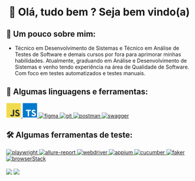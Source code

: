 

<h1 align="center">
👋 Olá, tudo bem ? 
    Seja bem vindo(a) 
</h1>

##  👨 Um pouco sobre mim:
* Técnico em Desenvolvimento de Sistemas e Técnico em Análise de Testes de Software e demais cursos por fora para aprimorar minhas habilidades. Atualmente, graduando em Análise e Desenvolvimento de Sistemas e venho tendo experiência na área de Qualidade de Software. Com foco em testes automatizados e testes manuais.

##  🚀 Algumas linguagens e ferramentas:
<a href="https://developer.mozilla.org/en-US/docs/Web/JavaScript" rel="nofollow">
<img alt="javascript" height="40" width="40" src="https://raw.githubusercontent.com/devicons/devicon/master/icons/javascript/javascript-original.svg">
</a>
<a href="https://www.typescriptlang.org" rel="nofollow">
<img alt="typescript" height="40" width="40" src="https://raw.githubusercontent.com/devicons/devicon/master/icons/typescript/typescript-plain.svg">
</a>
<a href="https://www.figma.com/files/recent?fuid=1019770625343230844"  rel="nofollow">
<img alt="figma" height="40" width="40" src="https://www.vectorlogo.zone/logos/figma/figma-icon.svg">
</a>
 <a href="https://git-scm.com/" rel="nofollow">
<img alt="git" height="40" width="40" src="https://bastter-storage.b-cdn.net/outros/b691b724-2a8e-4f45-b632-ffaa4439c404.png">
</a>
<a href="https://www.postman.com/" rel="nofollow">
<img alt="postman" height="40" width="40" src="https://whatthelogo.com/storage/logos/postman-271799.png">
</a>
<a href="https://swagger.io/" rel="nofollow">
<img alt="swagger" height="40" width="40" src="https://static-00.iconduck.com/assets.00/swagger-icon-1024x1024-09037v1r.png">
</a> 

## 🛠️ Algumas ferramentas de teste:
<a href="https://playwright.dev/" rel="nofollow">
<img alt="playwright" height="45" width="40" src="https://playwright.dev/img/playwright-logo.svg"
</a>
<a href="https://allurereport.org/docs/gettingstarted-installation/" rel="nofollow">
<img alt="allure-report" height="45" width="40" src="https://avatars.githubusercontent.com/u/5879127?s=280&v=4">
</a>
 <a href="https://webdriver.io/" rel="nofollow">
<img alt="webdriver" height="40" width="40" src="https://miro.medium.com/v2/resize:fit:334/0*BdK8C9uSVhgPf8he.png">
</a>
 <a href="https://appium.io/docs/en/2.4/" rel="nofollow">
<img alt="appium" height="40" width="65" src="https://cdn.worldvectorlogo.com/logos/appium.svg">
</a>
 <a href="https://cucumber.io/" rel="nofollow">
<img alt="cucumber" height="40" width="35" src="https://cucumber.io/img/logo.svg">
</a>
 <a href="https://fakerjs.dev/guide/" rel="nofollow">
<img alt="faker" height="40" width="40" src="https://fakerjs.dev/logo.svg">
</a>
  <a href="https://www.browserstack.com/" rel="nofollow">
<img alt="browserStack" height="40" width="40" src="https://cdn.worldvectorlogo.com/logos/browserstack.svg">
</a>
<br>
<br>
<div class="">
<a>
  <img height=200 align="center" src="https://github-readme-stats.vercel.app/api?username=Hrqlv&theme=vue-dark"/>
 <img height=270  align="center" src="https://github-readme-stats.vercel.app/api/top-langs/?username=Hrqlv&theme=vue-dark"/>
</a>
</div>
